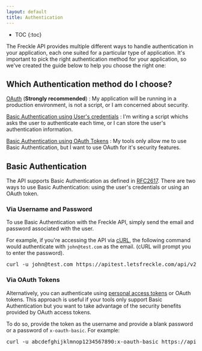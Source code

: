 ```yaml
---
layout: default
title: Authentication
---
```


* TOC
{:toc}

The Freckle API provides multiple different ways to handle authentication in your application, each one suited for a particular type of application. It's important to pick the right authentication method for your application, so we've created the guide below to help you choose the right one:

## Which Authentication method do I choose?

[OAuth](oauth) (**Strongly recommended**)
: My application will be running in a production environment, is not a script, or I am concerned about security.

[Basic Authentication using User's credentials](#via-username-and-password)
: I'm writing a script whichs asks the user to authenticate each time, or I can store the user's authentication information.

[Basic Authentication using OAuth Tokens](#via-oauth-tokens)
: My tools only allow me to use Basic Authentication, but I want to use OAuth for it's security features.

## Basic Authentication

The API supports Basic Authentication as defined in [RFC2617](http://www.ietf.org/rfc/rfc2617.txt). There are two ways to use Basic Authentication: using the user's credentials or using an OAuth token.

### Via Username and Password

To use Basic Authentication with the Freckle API, simply send the email and password associated with the user.

For example, if you're accessing the API via [cURL](http://curl.haxx.se/), the following command would authenticate with `john@test.com` as the email. (cURL will prompt you to enter the password).

<pre class='terminal'>
curl -u john@test.com https://apitest.letsfreckle.com/api/v2/entries
</pre>

### Via OAuth Tokens

Alternatively, you can authenticate using [personal access tokens](http://help.letsfreckle.com/import-export-api/api) or OAuth tokens. This approach is useful if your tools only support Basic Authentication but you want to take advantage of the security benefits provided by OAuth access tokens.

To do so, provide the token as the username and provide a blank password or a password of `x-oauth-basic`. For example:

<pre class='terminal'>
curl -u abcdefghijklmnop1234567890:x-oauth-basic https://apitest.letsfreckle.com/api/v2/entries
</pre>